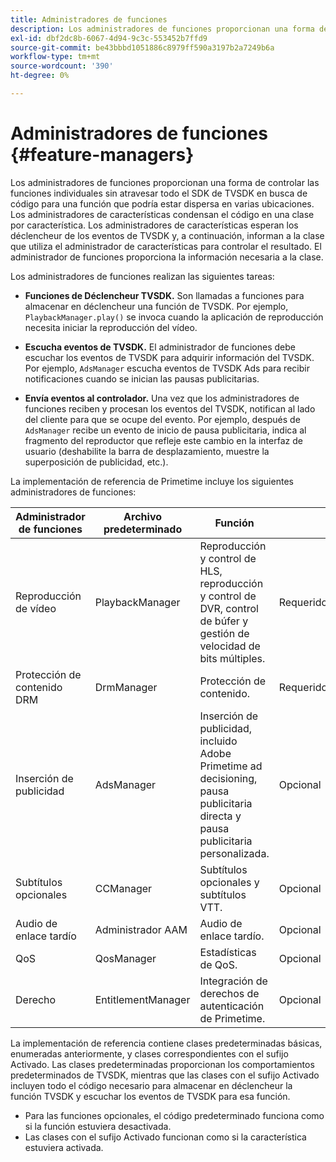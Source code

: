 ```yaml
---
title: Administradores de funciones
description: Los administradores de funciones proporcionan una forma de controlar las funciones individuales sin atravesar todo el SDK de TVSDK en busca de código para una función que podría estar dispersa en varias ubicaciones.
exl-id: dbf2dc8b-6067-4d94-9c3c-553452b7ffd9
source-git-commit: be43bbbd1051886c8979ff590a3197b2a7249b6a
workflow-type: tm+mt
source-wordcount: '390'
ht-degree: 0%

---
```


# Administradores de funciones {#feature-managers}

Los administradores de funciones proporcionan una forma de controlar las funciones individuales sin atravesar todo el SDK de TVSDK en busca de código para una función que podría estar dispersa en varias ubicaciones. Los administradores de características condensan el código en una clase por característica. Los administradores de características esperan los déclencheur de los eventos de TVSDK y, a continuación, informan a la clase que utiliza el administrador de características para controlar el resultado. El administrador de funciones proporciona la información necesaria a la clase.

Los administradores de funciones realizan las siguientes tareas:

* **Funciones de Déclencheur TVSDK.**
Son llamadas a funciones para almacenar en déclencheur una función de TVSDK. Por ejemplo, 
`PlaybackManager.play()` se invoca cuando la aplicación de reproducción necesita iniciar la reproducción del vídeo.

* **Escucha eventos de TVSDK.**
El administrador de funciones debe escuchar los eventos de TVSDK para adquirir información del TVSDK. Por ejemplo, 
`AdsManager` escucha eventos de TVSDK Ads para recibir notificaciones cuando se inician las pausas publicitarias.

* **Envía eventos al controlador.**
Una vez que los administradores de funciones reciben y procesan los eventos del TVSDK, notifican al lado del cliente para que se ocupe del evento. Por ejemplo, después de 
`AdsManager` recibe un evento de inicio de pausa publicitaria, indica al fragmento del reproductor que refleje este cambio en la interfaz de usuario (deshabilite la barra de desplazamiento, muestre la superposición de publicidad, etc.).

La implementación de referencia de Primetime incluye los siguientes administradores de funciones:

| Administrador de funciones | Archivo predeterminado | Función |  |
|---|---|---|---|
| Reproducción de vídeo | PlaybackManager | Reproducción y control de HLS, reproducción y control de DVR, control de búfer y gestión de velocidad de bits múltiples. | Requerido |
| Protección de contenido DRM | DrmManager | Protección de contenido. | Requerido |
| Inserción de publicidad | AdsManager | Inserción de publicidad, incluido Adobe Primetime ad decisioning, pausa publicitaria directa y pausa publicitaria personalizada. | Opcional |
| Subtítulos opcionales | CCManager | Subtítulos opcionales y subtítulos VTT. | Opcional |
| Audio de enlace tardío | Administrador AAM | Audio de enlace tardío. | Opcional |
| QoS | QosManager | Estadísticas de QoS. | Opcional |
| Derecho | EntitlementManager | Integración de derechos de autenticación de Primetime. | Opcional |

La implementación de referencia contiene clases predeterminadas básicas, enumeradas anteriormente, y clases correspondientes con el sufijo Activado. Las clases predeterminadas proporcionan los comportamientos predeterminados de TVSDK, mientras que las clases con el sufijo Activado incluyen todo el código necesario para almacenar en déclencheur la función TVSDK y escuchar los eventos de TVSDK para esa función.

* Para las funciones opcionales, el código predeterminado funciona como si la función estuviera desactivada.
* Las clases con el sufijo Activado funcionan como si la característica estuviera activada.

